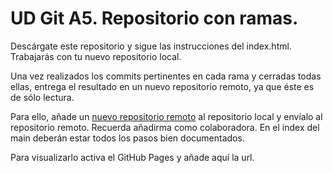 # UD Git A5. Repositorio con ramas.

Descárgate este repositorio y sigue las instrucciones del index.html. Trabajarás con tu nuevo repositorio local.

Una vez realizados los commits pertinentes en cada rama y cerradas todas ellas, entrega el resultado en un nuevo repositorio remoto, ya que éste es de sólo lectura.

Para ello, añade un [nuevo repositorio remoto](https://git-scm.com/book/en/v2/Git-Basics-Working-with-Remotes) al repositorio local y envíalo al repositorio remoto.
Recuerda añadirma como colaboradora. En el index del main deberán estar todos los pasos bien documentados. 

Para visualizarlo activa el GitHub Pages y añade aquí la url.
